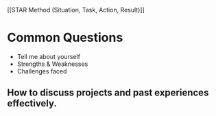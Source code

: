 [[STAR Method (Situation, Task, Action, Result)]]

# Common Questions
- Tell me about yourself
- Strengths & Weaknesses
- Challenges faced 
## How to discuss projects and past experiences effectively.